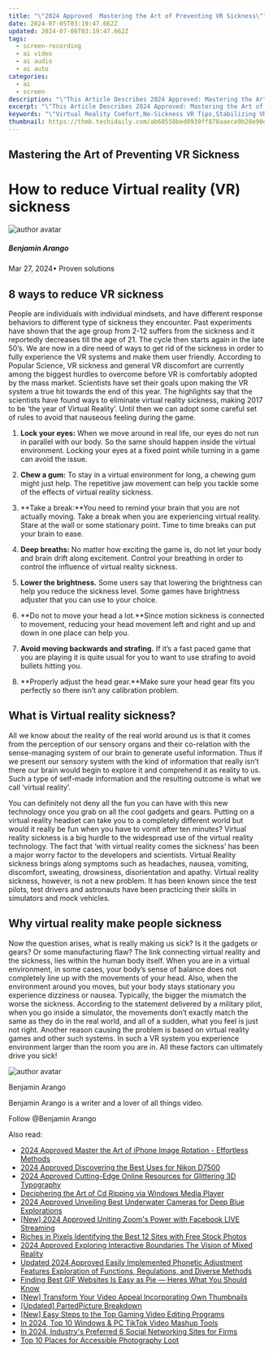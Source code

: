 ```yaml
---
title: "\"2024 Approved  Mastering the Art of Preventing VR Sickness\""
date: 2024-07-05T03:19:47.662Z
updated: 2024-07-06T03:19:47.662Z
tags: 
  - screen-recording
  - ai video
  - ai audio
  - ai auto
categories: 
  - ai
  - screen
description: "\"This Article Describes 2024 Approved: Mastering the Art of Preventing VR Sickness\""
excerpt: "\"This Article Describes 2024 Approved: Mastering the Art of Preventing VR Sickness\""
keywords: "\"Virtual Reality Comfort,No-Sickness VR Tips,Stabilizing VR Experience,Avoid VR Nausea,Preventing VR Discomfort,Balance Techniques for VR,Eliminating VR Sickness\""
thumbnail: https://thmb.techidaily.com/ab68550bed8939ff878aaece9b28e90d8b0465006aaa80a48dab2ef20ecc47cd.jpg
---
```


## Mastering the Art of Preventing VR Sickness

# How to reduce Virtual reality (VR) sickness

![author avatar](https://images.wondershare.com/filmora/article-images/benjamin-arango-author.jpg)

##### Benjamin Arango

 Mar 27, 2024• Proven solutions

## 8 ways to reduce VR sickness

 People are individuals with individual mindsets, and have different response behaviors to different type of sickness they encounter. Past experiments have shown that the age group from 2-12 suffers from the sickness and it reportedly decreases till the age of 21\. The cycle then starts again in the late 50’s. We are now in a dire need of ways to get rid of the sickness in order to fully experience the VR systems and make them user friendly. According to Popular Science, VR sickness and general VR discomfort are currently among the biggest hurdles to overcome before VR is comfortably adopted by the mass market. Scientists have set their goals upon making the VR system a true hit towards the end of this year. The highlights say that the scientists have found ways to eliminate virtual reality sickness, making 2017 to be ‘the year of Virtual Reality’. Until then we can adopt some careful set of rules to avoid that nauseous feeling during the game.

 1. **Lock your eyes:** When we move around in real life, our eyes do not run in parallel with our body. So the same should happen inside the virtual environment. Locking your eyes at a fixed point while turning in a game can avoid the issue.

 2. **Chew a gum:** To stay in a virtual environment for long, a chewing gum might just help. The repetitive jaw movement can help you tackle some of the effects of virtual reality sickness.

 3. **Take a break:**You need to remind your brain that you are not actually moving. Take a break when you are experiencing virtual reality. Stare at the wall or some stationary point. Time to time breaks can put your brain to ease.

 4. **Deep breaths:** No matter how exciting the game is, do not let your body and brain drift along excitement. Control your breathing in order to control the influence of virtual reality sickness.

 5. **Lower the brightness.**  Some users say that lowering the brightness can help you reduce the sickness level. Some games have brightness adjuster that you can use to your choice.

 6. **Do not to move your head a lot.**Since motion sickness is connected to movement, reducing your head movement left and right and up and down in one place can help you.

 7. **Avoid moving backwards and strafing.**  If it’s a fast paced game that you are playing it is quite usual for you to want to use strafing to avoid bullets hitting you.

 8. **Properly adjust the head gear.**Make sure your head gear fits you perfectly so there isn’t any calibration problem.

## What is Virtual reality sickness?

 All we know about the reality of the real world around us is that it comes from the perception of our sensory organs and their co-relation with the sense-managing system of our brain to generate useful information. Thus if we present our sensory system with the kind of information that really isn’t there our brain would begin to explore it and comprehend it as reality to us. Such a type of self-made information and the resulting outcome is what we call ‘virtual reality’.

 You can definitely not deny all the fun you can have with this new technology once you grab on all the cool gadgets and gears. Putting on a virtual reality headset can take you to a completely different world but would it really be fun when you have to vomit after ten minutes? Virtual reality sickness is a big hurdle to the widespread use of the virtual reality technology. The fact that ‘with virtual reality comes the sickness’ has been a major worry factor to the developers and scientists. Virtual Reality sickness brings along symptoms such as headaches, nausea, vomiting, discomfort, sweating, drowsiness, disorientation and apathy. Virtual reality sickness, however, is not a new problem. It has been known since the test pilots, test drivers and astronauts have been practicing their skills in simulators and mock vehicles.

## Why virtual reality make people sickness

 Now the question arises, what is really making us sick? Is it the gadgets or gears? Or some manufacturing flaw? The link connecting virtual reality and the sickness, lies within the human body itself. When you are in a virtual environment, in some cases, your body’s sense of balance does not completely line up with the movements of your head. Also, when the environment around you moves, but your body stays stationary you experience dizziness or nausea. Typically, the bigger the mismatch the worse the sickness. According to the statement delivered by a military pilot, when you go inside a simulator, the movements don’t exactly match the same as they do in the real world, and all of a sudden, what you feel is just not right. Another reason causing the problem is based on virtual reality games and other such systems. In such a VR system you experience environment larger than the room you are in. All these factors can ultimately drive you sick!

![author avatar](https://images.wondershare.com/filmora/article-images/benjamin-arango-author.jpg)

Benjamin Arango

Benjamin Arango is a writer and a lover of all things video.

Follow @Benjamin Arango


<ins class="adsbygoogle"
     style="display:block"
     data-ad-format="autorelaxed"
     data-ad-client="ca-pub-7571918770474297"
     data-ad-slot="1223367746"></ins>



<ins class="adsbygoogle"
     style="display:block"
     data-ad-client="ca-pub-7571918770474297"
     data-ad-slot="8358498916"
     data-ad-format="auto"
     data-full-width-responsive="true"></ins>


<span class="atpl-alsoreadstyle">Also read:</span>
<div><ul>
<li><a href="https://article-posts.techidaily.com/2024-approved-master-the-art-of-iphone-image-rotation-effortless-methods/"><u>2024 Approved  Master the Art of iPhone Image Rotation - Effortless Methods</u></a></li>
<li><a href="https://article-posts.techidaily.com/2024-approved-discovering-the-best-uses-for-nikon-d7500/"><u>2024 Approved  Discovering the Best Uses for Nikon D7500</u></a></li>
<li><a href="https://article-posts.techidaily.com/2024-approved-cutting-edge-online-resources-for-glittering-3d-typography/"><u>2024 Approved  Cutting-Edge Online Resources for Glittering 3D Typography</u></a></li>
<li><a href="https://article-posts.techidaily.com/deciphering-the-art-of-cd-ripping-via-windows-media-player/"><u>Deciphering the Art of Cd Ripping via Windows Media Player</u></a></li>
<li><a href="https://article-posts.techidaily.com/2024-approved-unveiling-best-underwater-cameras-for-deep-blue-explorations/"><u>2024 Approved  Unveiling Best Underwater Cameras for Deep Blue Explorations</u></a></li>
<li><a href="https://article-posts.techidaily.com/new-2024-approved-uniting-zooms-power-with-facebook-live-streaming/"><u>[New] 2024 Approved  Uniting Zoom's Power with Facebook LIVE Streaming</u></a></li>
<li><a href="https://article-posts.techidaily.com/riches-in-pixels-identifying-the-best-12-sites-with-free-stock-photos/"><u>Riches in Pixels  Identifying the Best 12 Sites with Free Stock Photos</u></a></li>
<li><a href="https://fox-cloud.techidaily.com/2024-approved-exploring-interactive-boundaries-the-vision-of-mixed-reality/"><u>2024 Approved  Exploring Interactive Boundaries  The Vision of Mixed Reality</u></a></li>
<li><a href="https://audio-editing.techidaily.com/updated-2024-approved-easily-implemented-phonetic-adjustment-features-exploration-of-functions-regulations-and-diverse-methods/"><u>Updated 2024 Approved Easily Implemented Phonetic Adjustment Features Exploration of Functions, Regulations, and Diverse Methods</u></a></li>
<li><a href="https://ai-editing-video.techidaily.com/finding-best-gif-websites-is-easy-as-pie-heres-what-you-should-know/"><u>Finding Best GIF Websites Is Easy as Pie — Heres What You Should Know</u></a></li>
<li><a href="https://youtube-blog.techidaily.com/ransform-your-video-appeal-incorporating-own-thumbnails/"><u>[New] Transform Your Video Appeal  Incorporating Own Thumbnails</u></a></li>
<li><a href="https://screen-activity-recording.techidaily.com/updated-partedpicture-breakdown/"><u>[Updated] PartedPicture Breakdown</u></a></li>
<li><a href="https://screen-video-capture.techidaily.com/new-easy-steps-to-the-top-gaming-video-editing-programs/"><u>[New] Easy Steps to the Top Gaming Video Editing Programs</u></a></li>
<li><a href="https://tiktok-videos.techidaily.com/in-2024-top-10-windows-and-pc-tiktok-video-mashup-tools/"><u>In 2024, Top 10 Windows & PC TikTok Video Mashup Tools</u></a></li>
<li><a href="https://some-techniques.techidaily.com/in-2024-industrys-preferred-6-social-networking-sites-for-firms/"><u>In 2024, Industry's Preferred 6 Social Networking Sites for Firms</u></a></li>
<li><a href="https://extra-resources.techidaily.com/top-10-places-for-accessible-photography-loot/"><u>Top 10 Places for Accessible Photography Loot</u></a></li>
</ul></div>

